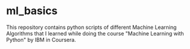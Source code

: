 # ml_basics
This repository contains python scripts of different Machine Learning Algorithms that I learned while doing the course "Machine Learning with Python" by IBM in Coursera.
